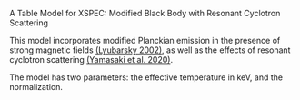 A Table Model for XSPEC: Modified Black Body with Resonant Cyclotron Scattering

This model incorporates modified Planckian emission in the presence of strong magnetic fields [(Lyubarsky 2002)](https://academic.oup.com/mnras/article/332/1/199/974516?login=true), as well as the effects of resonant cyclotron scattering [(Yamasaki et al. 2020)](https://academic.oup.com/mnras/article/498/1/484/5885352?login=true).

The model has two parameters: the effective temperature in keV, and the normalization.
